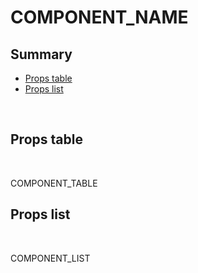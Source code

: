 # COMPONENT_NAME

## Summary

- [Props table](#props-table)
- [Props list](#props-list)

<br>

## Props table

<br>

COMPONENT_TABLE

## Props list

<br>

COMPONENT_LIST
